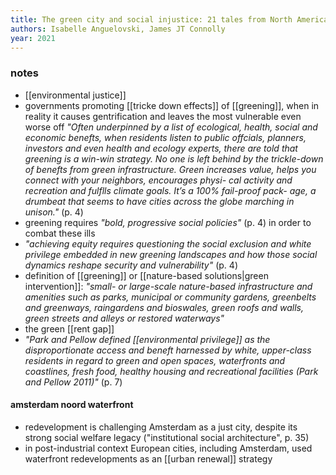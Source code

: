 ```yaml
---
title: The green city and social injustice: 21 tales from North America and Europe
authors: Isabelle Anguelovski, James JT Connolly
year: 2021
---
```



### notes 

- [[environmental justice]]
- governments promoting [[tricke down effects]] of [[greening]], when in reality it causes gentrification and leaves the most vulnerable even worse off *"Often underpinned by a list of ecological, health, social and economic benefts, when residents listen to public offcials, planners, investors and even health and ecology experts, there are told that greening is a win-win strategy. No one is left behind by the trickle-down of benefts from green infrastructure. Green increases value, helps you connect with your neighbors, encourages physi- cal activity and recreation and fulflls climate goals. It’s a 100% fail-proof pack- age, a drumbeat that seems to have cities across the globe marching in unison."* (p. 4)
- greening requires *"bold, progressive social policies"* (p. 4) in order to combat these ills
- *"achieving equity requires questioning the social exclusion and white privilege embedded in new greening landscapes and how those social dynamics reshape security and vulnerability"* (p. 4)
- definition of [[greening]] or [[nature-based solutions|green intervention]]: *"small- or large-scale nature-based infrastructure and amenities such as parks, municipal or community gardens, greenbelts and greenways, raingardens and bioswales, green roofs and walls, green streets and alleys or restored waterways"*
- the green [[rent gap]]
- *"Park and Pellow defined [[environmental privilege]] as the disproportionate access and beneft harnessed by white, upper-class residents in regard to green and open spaces, waterfronts and coastlines, fresh food, healthy housing and recreational facilities (Park and Pellow 2011)"* (p. 7)


#### amsterdam noord waterfront
- redevelopment is challenging Amsterdam as a just city, despite its strong social welfare legacy ("institutional social architecture", p. 35)
- in post-industrial context European cities, including Amsterdam, used waterfront redevelopments as an [[urban renewal]] strategy
